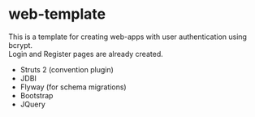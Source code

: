 web-template
============
This is a template for creating web-apps with user authentication using bcrypt.  
Login and Register pages are already created.

- Struts 2 (convention plugin)
- JDBI
- Flyway (for schema migrations)
- Bootstrap
- JQuery

